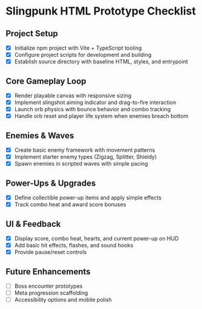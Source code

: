 # Slingpunk HTML Prototype Checklist

## Project Setup
- [x] Initialize npm project with Vite + TypeScript tooling
- [x] Configure project scripts for development and building
- [x] Establish source directory with baseline HTML, styles, and entrypoint

## Core Gameplay Loop
- [x] Render playable canvas with responsive sizing
- [x] Implement slingshot aiming indicator and drag-to-fire interaction
- [x] Launch orb physics with bounce behavior and combo tracking
- [x] Handle orb reset and player life system when enemies breach bottom

## Enemies & Waves
- [x] Create basic enemy framework with movement patterns
- [x] Implement starter enemy types (Zigzag, Splitter, Shieldy)
- [x] Spawn enemies in scripted waves with simple pacing

## Power-Ups & Upgrades
- [x] Define collectible power-up items and apply simple effects
- [x] Track combo heat and award score bonuses

## UI & Feedback
- [x] Display score, combo heat, hearts, and current power-up on HUD
- [x] Add basic hit effects, flashes, and sound hooks
- [x] Provide pause/reset controls

## Future Enhancements
- [ ] Boss encounter prototypes
- [ ] Meta progression scaffolding
- [ ] Accessibility options and mobile polish
